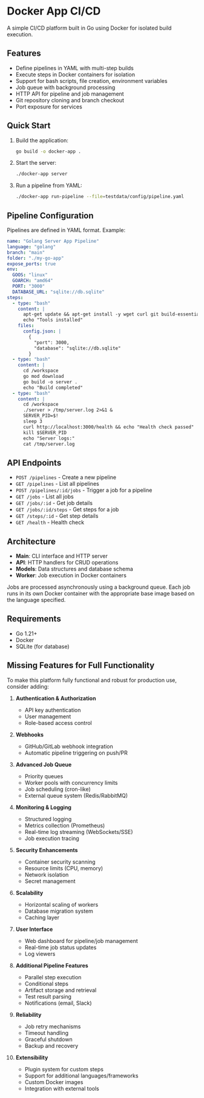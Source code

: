 # Docker App CI/CD

A simple CI/CD platform built in Go using Docker for isolated build execution.

## Features

- Define pipelines in YAML with multi-step builds
- Execute steps in Docker containers for isolation
- Support for bash scripts, file creation, environment variables
- Job queue with background processing
- HTTP API for pipeline and job management
- Git repository cloning and branch checkout
- Port exposure for services

## Quick Start

1. Build the application:
   ```bash
   go build -o docker-app .
   ```

2. Start the server:
   ```bash
   ./docker-app server
   ```

3. Run a pipeline from YAML:
   ```bash
   ./docker-app run-pipeline --file=testdata/config/pipeline.yaml
   ```

## Pipeline Configuration

Pipelines are defined in YAML format. Example:

```yaml
name: "Golang Server App Pipeline"
language: "golang"
branch: "main"
folder: "./my-go-app"
expose_ports: true
env:
  GOOS: "linux"
  GOARCH: "amd64"
  PORT: "3000"
  DATABASE_URL: "sqlite://db.sqlite"
steps:
  - type: "bash"
    content: |
      apt-get update && apt-get install -y wget curl git build-essential
      echo "Tools installed"
    files:
      config.json: |
        {
          "port": 3000,
          "database": "sqlite://db.sqlite"
        }
  - type: "bash"
    content: |
      cd /workspace
      go mod download
      go build -o server .
      echo "Build completed"
  - type: "bash"
    content: |
      cd /workspace
      ./server > /tmp/server.log 2>&1 &
      SERVER_PID=$!
      sleep 3
      curl http://localhost:3000/health && echo "Health check passed" || echo "Health check failed"
      kill $SERVER_PID
      echo "Server logs:"
      cat /tmp/server.log
```

## API Endpoints

- `POST /pipelines` - Create a new pipeline
- `GET /pipelines` - List all pipelines
- `POST /pipelines/:id/jobs` - Trigger a job for a pipeline
- `GET /jobs` - List all jobs
- `GET /jobs/:id` - Get job details
- `GET /jobs/:id/steps` - Get steps for a job
- `GET /steps/:id` - Get step details
- `GET /health` - Health check

## Architecture

- **Main**: CLI interface and HTTP server
- **API**: HTTP handlers for CRUD operations
- **Models**: Data structures and database schema
- **Worker**: Job execution in Docker containers

Jobs are processed asynchronously using a background queue. Each job runs in its own Docker container with the appropriate base image based on the language specified.

## Requirements

- Go 1.21+
- Docker
- SQLite (for database)

## Missing Features for Full Functionality

To make this platform fully functional and robust for production use, consider adding:

1. **Authentication & Authorization**
   - API key authentication
   - User management
   - Role-based access control

2. **Webhooks**
   - GitHub/GitLab webhook integration
   - Automatic pipeline triggering on push/PR

3. **Advanced Job Queue**
   - Priority queues
   - Worker pools with concurrency limits
   - Job scheduling (cron-like)
   - External queue system (Redis/RabbitMQ)

4. **Monitoring & Logging**
   - Structured logging
   - Metrics collection (Prometheus)
   - Real-time log streaming (WebSockets/SSE)
   - Job execution tracing

5. **Security Enhancements**
   - Container security scanning
   - Resource limits (CPU, memory)
   - Network isolation
   - Secret management

6. **Scalability**
   - Horizontal scaling of workers
   - Database migration system
   - Caching layer

7. **User Interface**
   - Web dashboard for pipeline/job management
   - Real-time job status updates
   - Log viewers

8. **Additional Pipeline Features**
   - Parallel step execution
   - Conditional steps
   - Artifact storage and retrieval
   - Test result parsing
   - Notifications (email, Slack)

9. **Reliability**
   - Job retry mechanisms
   - Timeout handling
   - Graceful shutdown
   - Backup and recovery

10. **Extensibility**
    - Plugin system for custom steps
    - Support for additional languages/frameworks
    - Custom Docker images
    - Integration with external tools
